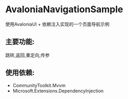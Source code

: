 ﻿# AvaloniaNavigationSample

使用AvaloniaUI + 依赖注入实现的一个页面导航示例

## 主要功能:

跳转,返回,重定向,传参

## 使用依赖:

- CommunityToolkit.Mvvm
- Microsoft.Extensions.DependencyInjection